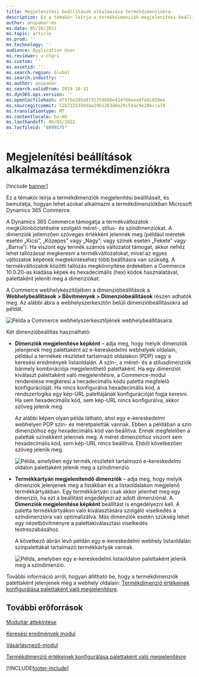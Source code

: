 ```yaml
---
title: Megjelenítési beállítások alkalmazása termékdimenziókra
description: Ez a témakör leírja a termékdimenziók megjelenítési beállításait, és bemutatja, hogyan lehet azokat alkalmazni a termékdimenziókban Microsoft Dynamics 365 Commerce.
author: anupamar-ms
ms.date: 05/28/2021
ms.topic: article
ms.prod: ''
ms.technology: ''
audience: Application User
ms.reviewer: v-chgri
ms.custom: ''
ms.assetid: ''
ms.search.region: Global
ms.search.industry: ''
ms.author: anupamar
ms.search.validFrom: 2019-10-31
ms.dyn365.ops.version: ''
ms.openlocfilehash: d7575e205a9732259b00e424f66eeadfe8c659ee
ms.sourcegitcommit: 52b7225350daa29b1263d8e29c54ac9e20bcca70
ms.translationtype: MT
ms.contentlocale: hu-HU
ms.lasthandoff: 06/03/2022
ms.locfileid: "8899175"
---
```

# <a name="apply-display-settings-for-product-dimensions"></a>Megjelenítési beállítások alkalmazása termékdimenziókra

[!include [banner](includes/banner.md)]


Ez a témakör leírja a termékdimenziók megjelenítési beállításait, és bemutatja, hogyan lehet azokat alkalmazni a termékdimenziókban Microsoft Dynamics 365 Commerce.

A Dynamics 365 Commerce támogatja a termékváltozatok megkülönböztetésére szolgáló méret-, stílus- és színdimenziókat. A dimenziók jellemzően szöveges értékként jelennek meg (például méretek esetén „Kicsi”, „Közepes” vagy „Nagy”; vagy színek esetén „Fekete” vagy „Barna”). Ha viszont egy termék számos változatot támogat, akkor nehéz lehet tallózással megkeresni a termékváltozatokat, mivel az egyes változatok képének megtekintéséhez több beállításra van szükség. A termékváltozatok közötti tallózás megkönnyítése érdekében a Commerce 10.0.20-as kiadása képek és hexadecimális (hex) kódok használatával, palettaként jeleníti meg a dimenziókat.

A Commerce webhelykészítőjében a dimenzióbeállítások a **Webhelybeállítások \> Bővítmények \> Dimenzióbeállítások** részen adhatók meg. Az alábbi ábra a webhelyszerkesztőn belüli dimenzióbeállításokra ad példát.

![Példa a Commerce webhelyszerkesztőjének webhelybeállításaira.](./dev-itpro/media/swatch_site_settings.PNG)

Két dimenzióbeállítás használható:

- **Dimenziók megjelenítése képként** – adja meg, hogy melyik dimenziók jelenjenek meg palettaként az e-kereskedelmi webhelyek oldalain, például a termékek részleteit tartalmazó oldalakon (PDP) vagy a keresési eredmények listaoldalán. A szín-, a méret- és a stílusdimenziók bármely kombinációja megjeleníthető palettaként. Ha egy dimenziót kiválaszt palettaként való megjelenítésre, a Commerce-modul renderelése megkeresi a hecadecimális kódú paletta megfelelő konfigurációját. Ha nincs konfigurálva hexadecimális kód, a rendszerlogika egy kép-URL palettájának konfigurációját fogja keresni. Ha sem hexadecimális kód, sem kép-URL nincs konfigurálva, akkor szöveg jelenik meg.

    Az alábbi képen olyan példa látható, ahol egy e-kereskedelmi webhelyen PDP szín- és méretpaletták vannak. Ebben a példában a szín dimenzióhoz egy hexadecimális kód van beállítva. Ennek megfelelően a paletták színekként jelennek meg. A méret dimenzióhoz viszont sem hexadecimális kód, sem kép-URL nincs beállítva. Ebből következően szöveg jelenik meg.

    ![Példa, amelyben egy termék részleteit tartalmazó e-kereskedelmi oldalon palettaként jelenik meg a színdimenzió.](./dev-itpro/media/swatch_pdp.png)

- **Termékkártyán megjelenítendő dimenziók** – adja meg, hogy melyik dimenziók jelenjenek meg a listákban és a listaoldalakon megjelenő termékkártyákban. Egy termékkártyán csak akkor jelenhet meg egy dimenzió, ha ezt a beállítást engedélyezi az adott dimenziónál. A **Dimenziók megjelenítése képként** beállítást is engedélyezni kell. A paletta termékkártyákon való kiválasztására szolgáló viselkedés a színdimenzióra van optimalizálva. Más dimenziók esetén szükség lehet egy nézetbővítményre a palettakiválasztási viselkedés testreszabásához.

    A következő ábrán lévő példán egy e-kereskedelmi webhely listaoldalán színpalettákat tartalmazó termékkártyák vannak.

    ![Példa, amelyben egy e-kereskedelmi listaoldalon palettaként jelenik meg a színdimenzió.](./dev-itpro/media/swatch_searchresults.PNG)

További információ arról, hogyan állítható be, hogy a termékdimenziók palettaként jelenjenek meg a webhely oldalain: [Termékdimenzió értékeinek konfigurálása palettaként való megjelenítésre](./dev-itpro/dimensions-swatch.md).

## <a name="additional-resources"></a>További erőforrások

[Modultár áttekintése](starter-kit-overview.md)

[Keresési eredmények modul](search-result-module.md)

[Vásárlásmező-modul](add-buy-box.md)

[Termékdimenzió értékeinek konfigurálása palettaként való megjelenítésre](./dev-itpro/dimensions-swatch.md)

[!INCLUDE[footer-include](../includes/footer-banner.md)]

